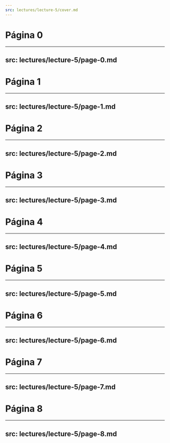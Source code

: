 ```yaml
---
src: lectures/lecture-5/cover.md
---
```


# Página 0

---
src: lectures/lecture-5/page-0.md
---

# Página 1

---
src: lectures/lecture-5/page-1.md
---

# Página 2

---
src: lectures/lecture-5/page-2.md
---

# Página 3

---
src: lectures/lecture-5/page-3.md
---

# Página 4

---
src: lectures/lecture-5/page-4.md
---

# Página 5

---
src: lectures/lecture-5/page-5.md
---

# Página 6

---
src: lectures/lecture-5/page-6.md
---

# Página 7

---
src: lectures/lecture-5/page-7.md
---

# Página 8

---
src: lectures/lecture-5/page-8.md
---

